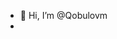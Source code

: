 - 👋 Hi, I’m @Qobulovm
- 

<!---
Qobulovm/Qobulovm is a ✨ special ✨ repository because its `README.md` (this file) appears on your GitHub profile.
You can click the Preview link to take a look at your changes.
--->
